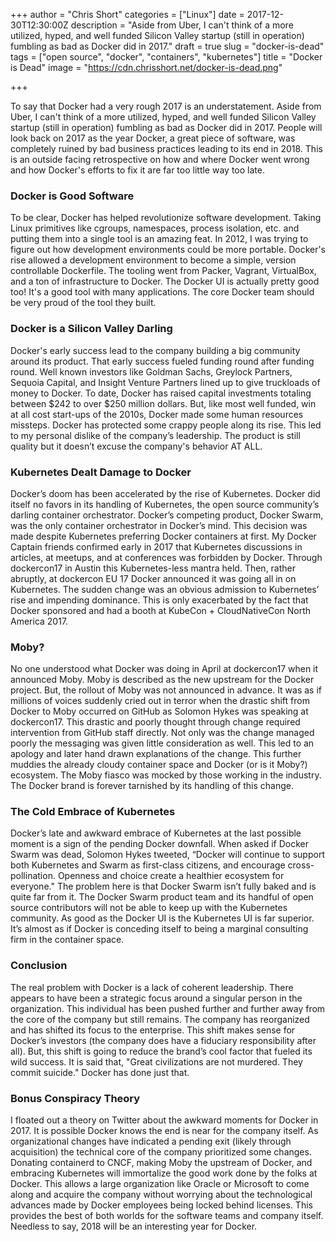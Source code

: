 +++
author = "Chris Short"
categories = ["Linux"]
date = 2017-12-30T12:30:00Z
description = "Aside from Uber, I can't think of a more utilized, hyped, and well funded Silicon Valley startup (still in operation) fumbling as bad as Docker did in 2017."
draft = true
slug = "docker-is-dead"
tags = ["open source", "docker", "containers", "kubernetes"]
title = "Docker is Dead"
image = "https://cdn.chrisshort.net/docker-is-dead.png"

+++

To say that Docker had a very rough 2017 is an understatement. Aside from Uber, I can't think of a more utilized, hyped, and well funded Silicon Valley startup (still in operation) fumbling as bad as Docker did in 2017. People will look back on 2017 as the year Docker, a great piece of software, was completely ruined by bad business practices leading to its end in 2018. This is an outside facing retrospective on how and where Docker went wrong and how Docker's efforts to fix it are far too little way too late.

### Docker is Good Software

To be clear, Docker has helped revolutionize software development. Taking Linux primitives like cgroups, namespaces, process isolation, etc. and putting them into a single tool is an amazing feat. In 2012, I was trying to figure out how development environments could be more portable. Docker's rise allowed a development environment to become a simple, version controllable Dockerfile. The tooling went from Packer, Vagrant, VirtualBox, and a ton of infrastructure to Docker. The Docker UI is actually pretty good too! It's a good tool with many applications. The core Docker team should be very proud of the tool they built.

<script async src="//pagead2.googlesyndication.com/pagead/js/adsbygoogle.js"></script>
<!-- chrisshort.net Responsive -->
<ins class="adsbygoogle"
     style="display:block"
     data-ad-client="ca-pub-8972983586873269"
     data-ad-slot="1297095894"
     data-ad-format="auto"></ins>
<script>
   (adsbygoogle = window.adsbygoogle || []).push({});
</script>

### Docker is a Silicon Valley Darling

Docker's early success lead to the company building a big community around its product. That early success fueled funding round after funding round. Well known investors like Goldman Sachs, Greylock Partners, Sequoia Capital, and Insight Venture Partners lined up to give truckloads of money to Docker. To date, Docker has raised capital investments totaling between $242 to over $250 million dollars. But, like most well funded, win at all cost start-ups of the 2010s, Docker made some human resources missteps. Docker has protected some crappy people along its rise. This led to my personal dislike of the company’s leadership. The product is still quality but it doesn’t excuse the company's behavior AT ALL.

### Kubernetes Dealt Damage to Docker

Docker’s doom has been accelerated by the rise of Kubernetes. Docker did itself no favors in its handling of Kubernetes, the open source community’s darling container orchestrator. Docker’s competing product, Docker Swarm, was the only container orchestrator in Docker’s mind. This decision was made despite Kubernetes preferring Docker containers at first. My Docker Captain friends confirmed early in 2017 that Kubernetes discussions in articles, at meetups, and at conferences was forbidden by Docker. Through dockercon17 in Austin this Kubernetes-less mantra held. Then, rather abruptly, at dockercon EU 17 Docker announced it was going all in on Kubernetes. The sudden change was an obvious admission to Kubernetes’ rise and impending dominance. This is only exacerbated by the fact that Docker sponsored and had a booth at KubeCon + CloudNativeCon North America 2017.

### Moby?

No one understood what Docker was doing in April at dockercon17 when it announced Moby. Moby is described as the new upstream for the Docker project. But, the rollout of Moby was not announced in advance. It was as if millions of voices suddenly cried out in terror when the drastic shift from Docker to Moby occurred on GitHub as Solomon Hykes was speaking at dockercon17. This drastic and poorly thought through change required intervention from GitHub staff directly. Not only was the change managed poorly the messaging was given little consideration as well. This led to an apology and later hand drawn explanations of the change. This further muddies the already cloudy container space and Docker (or is it Moby?) ecosystem. The Moby fiasco was mocked by those working in the industry. The Docker brand is forever tarnished by its handling of this change.

<script async src="//pagead2.googlesyndication.com/pagead/js/adsbygoogle.js"></script>
<!-- chrisshort.net Responsive -->
<ins class="adsbygoogle"
     style="display:block"
     data-ad-client="ca-pub-8972983586873269"
     data-ad-slot="1297095894"
     data-ad-format="auto"></ins>
<script>
   (adsbygoogle = window.adsbygoogle || []).push({});
</script>

### The Cold Embrace of Kubernetes

Docker’s late and awkward embrace of Kubernetes at the last possible moment is a sign of the pending Docker downfall. When asked if Docker Swarm was dead, Solomon Hykes tweeted, “Docker will continue to support both Kubernetes and Swarm as first-class citizens, and encourage cross-pollination. Openness and choice create a healthier ecosystem for everyone." The problem here is that Docker Swarm isn’t fully baked and is quite far from it. The Docker Swarm product team and its handful of open source contributors will not be able to keep up with the Kubernetes community. As good as the Docker UI is the Kubernetes UI is far superior. It’s almost as if Docker is conceding itself to being a marginal consulting firm in the container space.

### Conclusion

The real problem with Docker is a lack of coherent leadership. There appears to have been a strategic focus around a singular person in the organization. This individual has been pushed further and further away from the core of the company but still remains. The company has reorganized and has shifted its focus to the enterprise. This shift makes sense for Docker’s investors (the company does have a fiduciary responsibility after all). But, this shift is going to reduce the brand’s cool factor that fueled its wild success. It is said that, "Great civilizations are not murdered. They commit suicide." Docker has done just that.

### Bonus Conspiracy Theory

I floated out a theory on Twitter about the awkward moments for Docker in 2017. It is possible Docker knows the end is near for the company itself. As organizational changes have indicated a pending exit (likely through acquisition) the technical core of the company prioritized some changes. Donating containerd to CNCF, making Moby the upstream of Docker, and embracing Kubernetes will immortalize the good work done by the folks at Docker. This allows a large organization like Oracle or Microsoft to come along and acquire the company without worrying about the technological advances made by Docker employees being locked behind licenses. This provides the best of both worlds for the software teams and company itself. Needless to say, 2018 will be an interesting year for Docker.